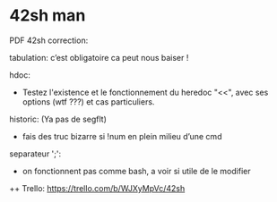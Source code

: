 <h1>42sh man</h1>

PDF 42sh correction:

tabulation: c’est obligatoire ca peut nous baiser !

hdoc: 
- Testez l'existence et le fonctionnement du heredoc "<<", avec ses options (wtf ???)  et cas particuliers. 

historic: (Ya pas de segflt)
- fais des truc bizarre si !num en plein milieu d’une cmd

separateur ';':
- on fonctionnent pas comme bash, a voir si utile de le modifier

++ Trello: https://trello.com/b/WJXyMpVc/42sh
